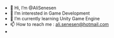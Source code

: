 - 👋 Hi, I’m @AliSenesen
- 👀 I’m interested in Game Development
- 🌱 I’m currently learning Unity Game Engine
- 📫 How to reach me : ali.senesen@hotmail.com
- 

<!---
AliSenesen/AliSenesen is a ✨ special ✨ repository because its `README.md` (this file) appears on your GitHub profile.
You can click the Preview link to take a look at your changes.
--->
